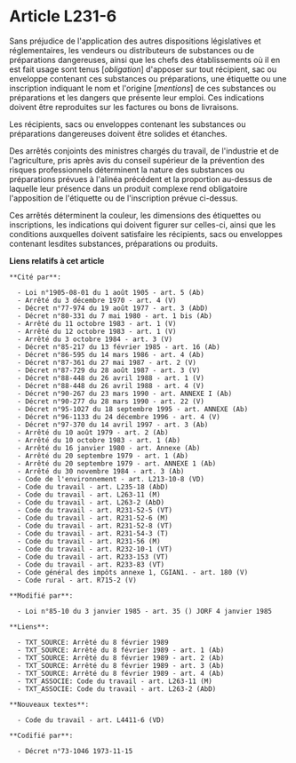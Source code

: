 # Article L231-6

Sans préjudice de l'application des autres dispositions législatives et réglementaires, les vendeurs ou distributeurs de
substances ou de préparations dangereuses, ainsi que les chefs des établissements où il en est fait usage sont tenus
[*obligation*] d'apposer sur tout récipient, sac ou enveloppe contenant ces substances ou préparations, une étiquette ou une
inscription indiquant le nom et l'origine [*mentions*] de ces substances ou préparations et les dangers que présente leur
emploi. Ces indications doivent être reproduites sur les factures ou bons de livraisons.

Les récipients, sacs ou enveloppes contenant les substances ou préparations dangereuses doivent être solides et étanches.

Des arrêtés conjoints des ministres chargés du travail, de l'industrie et de l'agriculture, pris après avis du conseil
supérieur de la prévention des risques professionnels déterminent la nature des substances ou préparations prévues à l'alinéa
précédent et la proportion au-dessus de laquelle leur présence dans un produit complexe rend obligatoire l'apposition de
l'étiquette ou de l'inscription prévue ci-dessus.

Ces arrêtés déterminent la couleur, les dimensions des étiquettes ou inscriptions, les indications qui doivent figurer sur
celles-ci, ainsi que les conditions auxquelles doivent satisfaire les récipients, sacs ou enveloppes contenant lesdites
substances, préparations ou produits.

**Liens relatifs à cet article**

	**Cité par**:

	  - Loi n°1905-08-01 du 1 août 1905 - art. 5 (Ab)
	  - Arrêté du 3 décembre 1970 - art. 4 (V)
	  - Décret n°77-974 du 19 août 1977 - art. 3 (AbD)
	  - Décret n°80-331 du 7 mai 1980 - art. 1 bis (Ab)
	  - Arrêté du 11 octobre 1983 - art. 1 (V)
	  - Arrêté du 12 octobre 1983 - art. 1 (V)
	  - Arrêté du 3 octobre 1984 - art. 3 (V)
	  - Décret n°85-217 du 13 février 1985 - art. 16 (Ab)
	  - Décret n°86-595 du 14 mars 1986 - art. 4 (Ab)
	  - Décret n°87-361 du 27 mai 1987 - art. 2 (V)
	  - Décret n°87-729 du 28 août 1987 - art. 3 (V)
	  - Décret n°88-448 du 26 avril 1988 - art. 1 (V)
	  - Décret n°88-448 du 26 avril 1988 - art. 4 (V)
	  - Décret n°90-267 du 23 mars 1990 - art. ANNEXE I (Ab)
	  - Décret n°90-277 du 28 mars 1990 - art. 22 (V)
	  - Décret n°95-1027 du 18 septembre 1995 - art. ANNEXE (Ab)
	  - Décret n°96-1133 du 24 décembre 1996 - art. 4 (V)
	  - Décret n°97-370 du 14 avril 1997 - art. 3 (Ab)
	  - Arrêté du 10 août 1979 - art. 2 (Ab)
	  - Arrêté du 10 octobre 1983 - art. 1 (Ab)
	  - Arrêté du 16 janvier 1980 - art. Annexe (Ab)
	  - Arrêté du 20 septembre 1979 - art. 1 (Ab)
	  - Arrêté du 20 septembre 1979 - art. ANNEXE 1 (Ab)
	  - Arrêté du 30 novembre 1984 - art. 3 (Ab)
	  - Code de l'environnement - art. L213-10-8 (VD)
	  - Code du travail - art. L235-18 (AbD)
	  - Code du travail - art. L263-11 (M)
	  - Code du travail - art. L263-2 (AbD)
	  - Code du travail - art. R231-52-5 (VT)
	  - Code du travail - art. R231-52-6 (M)
	  - Code du travail - art. R231-52-8 (VT)
	  - Code du travail - art. R231-54-3 (T)
	  - Code du travail - art. R231-56 (M)
	  - Code du travail - art. R232-10-1 (VT)
	  - Code du travail - art. R233-153 (VT)
	  - Code du travail - art. R233-83 (VT)
	  - Code général des impôts annexe 1, CGIAN1. - art. 180 (V)
	  - Code rural - art. R715-2 (V)

	**Modifié par**:

	  - Loi n°85-10 du 3 janvier 1985 - art. 35 () JORF 4 janvier 1985

	**Liens**:

	  - TXT_SOURCE: Arrêté du 8 février 1989
	  - TXT_SOURCE: Arrêté du 8 février 1989 - art. 1 (Ab)
	  - TXT_SOURCE: Arrêté du 8 février 1989 - art. 2 (Ab)
	  - TXT_SOURCE: Arrêté du 8 février 1989 - art. 3 (Ab)
	  - TXT_SOURCE: Arrêté du 8 février 1989 - art. 4 (Ab)
	  - TXT_ASSOCIE: Code du travail - art. L263-11 (M)
	  - TXT_ASSOCIE: Code du travail - art. L263-2 (AbD)

	**Nouveaux textes**:

	  - Code du travail - art. L4411-6 (VD)

	**Codifié par**:

	  - Décret n°73-1046 1973-11-15
